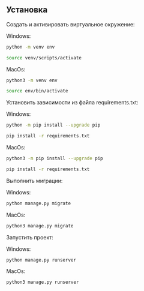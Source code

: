 ## Установка

Cоздать и активировать виртуальное окружение:

Windows:

```sh
python -m venv env

source venv/scripts/activate
```
MacOs:
```sh
python3 -m venv env

source env/bin/activate
```

Установить зависимости из файла requirements.txt:

Windows:
```sh
python -m pip install --upgrade pip

pip install -r requirements.txt
```
MacOs:
```sh
python3 -m pip install --upgrade pip

pip install -r requirements.txt
```

Выполнить миграции:

Windows:
```sh
python manage.py migrate
```
MacOs:
```sh
python3 manage.py migrate
```
Запустить проект:

Windows:
```sh
python manage.py runserver
```
MacOs:
```sh
python3 manage.py runserver
```